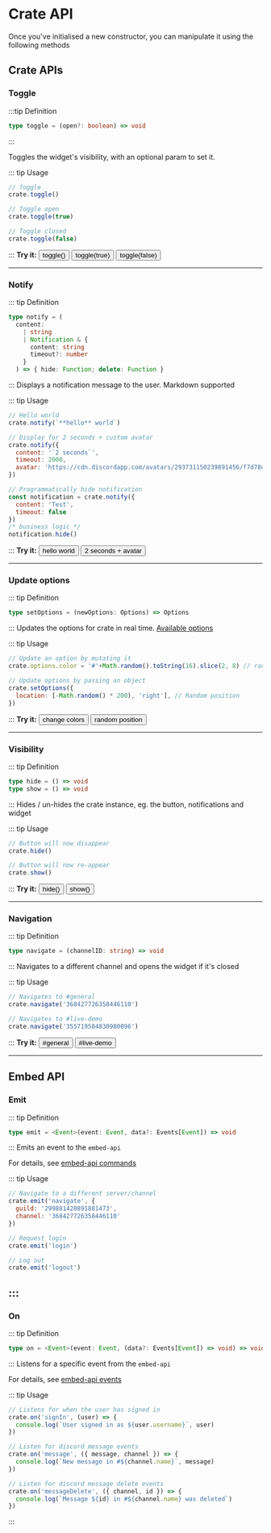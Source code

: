 # Crate API

Once you've initialised a new constructor, you can manipulate it using the following methods

## Crate APIs

### Toggle

:::tip Definition

```ts
type toggle = (open?: boolean) => void
```
:::

Toggles the widget's visibility, with an optional param to set it.

::: tip Usage

```js
// Toggle
crate.toggle()

// Toggle open
crate.toggle(true)

// Toggle closed
crate.toggle(false)
```
:::
<b>Try it:</b> <button class="try-it" onClick="crate.toggle()">toggle()</button>
<button class="try-it" onClick="crate.toggle(true)">toggle(true)</button>
<button class="try-it" onClick="crate.toggle(false)">toggle(false)</button>

---

### Notify

::: tip Definition
```ts
type notify = (
  content:
    | string
    | Notification & {
      content: string
      timeout?: number
    }
  ) => { hide: Function; delete: Function }
```
:::
Displays a notification message to the user. Markdown supported

::: tip Usage
```js
// Hello world
crate.notify(`**hello** world`)

// Display for 2 seconds + custom avatar
crate.notify({
  content: '`2 seconds`',
  timeout: 2000,
  avatar: 'https://cdn.discordapp.com/avatars/293731150239891456/f7d78d0c7e6522ed296bfa315b3a1969.png'
})

// Programmatically hide notification
const notification = crate.notify({
  content: 'Test',
  timeout: false
})
/* business logic */
notification.hide()
```
:::
<b>Try it:</b> <button class="try-it" onClick="crate.notify('**hello** world')">hello world</button>
<button class="try-it" onClick="crate.notify({content:'\`2 seconds\`',timeout:2000, avatar:'https://cdn.discordapp.com/avatars/293731150239891456/f7d78d0c7e6522ed296bfa315b3a1969.png'})">2 seconds + avatar</button>

---

### Update options

::: tip Definition

```ts
type setOptions = (newOptions: Options) => Options
```
:::
Updates the options for crate in real time. [Available options](options.md)

::: tip Usage

```js
// Update an option by mutating it
crate.options.color = '#'+Math.random().toString(16).slice(2, 8) // random color

// Update options by passing an object
crate.setOptions({
  location: [-Math.random() * 200), 'right'], // Random position
})
```
:::
<b>Try it:</b> <button class="try-it" onClick="crate.options.color='#'+Math.random().toString(16).slice(2, 8)">change colors</button>
<button class="try-it" onClick="crate.setOptions({location: [-Math.random() * 200, 'right']})">random position</button>

---

### Visibility

::: tip Definition

```ts
type hide = () => void
type show = () => void
```
:::
Hides / un-hides the crate instance, eg. the button, notifications and widget

::: tip Usage

```js
// Button will now disappear
crate.hide()

// Button will now re-appear
crate.show()
```
:::
<b>Try it:</b> <button class="try-it" onClick="crate.hide()">hide()</button> <button class="try-it" onClick="crate.show()">show()</button>

---

### Navigation

::: tip Definition

```ts
type navigate = (channelID: string) => void
```
:::
Navigates to a different channel and opens the widget if it's closed

::: tip Usage

```js
// Navigates to #general
crate.navigate('368427726358446110')

// Navigates to #live-demo
crate.navigate('355719584830980096')
```
:::
<b>Try it:</b> <button class="try-it" onClick="crate.navigate('368427726358446110')">#general</button> <button class="try-it" onClick="crate.navigate('355719584830980096')">#live-demo</button>

---

## Embed API


### Emit

::: tip Definition

```ts
type emit = <Event>(event: Event, data?: Events[Event]) => void
```
:::
Emits an event to the `embed-api`

For details, see [embed-api commands](/embed/embed-api/commands.md)

::: tip Usage

```js
// Navigate to a different server/channel
crate.emit('navigate', {
  guild: '299881420891881473',
  channel: '368427726358446110'
})

// Request login
crate.emit('login')

// Log out
crate.emit('logout')
```
:::
---

### On

::: tip Definition

```ts
type on = <Event>(event: Event, (data?: Events[Event]) => void) => void
```
:::
Listens for a specific event from the `embed-api`

For details, see [embed-api events](/embed/embed-api/events.md)

::: tip Usage

```js
// Listens for when the user has signed in
crate.on('signIn', (user) => {
  console.log(`User signed in as ${user.username}`, user)
})

// Listen for discord message events
crate.on('message', ({ message, channel }) => {
  console.log(`New message in #${channel.name}`, message)
})

// Listen for discord message delete events
crate.on('messageDelete', ({ channel, id }) => {
  console.log(`Message ${id} in #${channel.name} was deleted`)
})
```
:::
